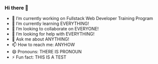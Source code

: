 ### Hi there 👋

- 🔭 I’m currently working on Fullstack Web Developer Training Program
- 🌱 I’m currently learning EVERYTHING!
- 👯 I’m looking to collaborate on EVERYONE!
- 🤔 I’m looking for help with EVERYTHING!
- 💬 Ask me about ANYTHING!
- 📫 How to reach me: ANYHOW
- 😄 Pronouns: THERE IS PRONOUN
- ⚡ Fun fact: THIS IS A TEST

<!--
**bch-fullstack/bch-fullstack** is a ✨ _special_ ✨ repository because its `README.md` (this file) appears on your GitHub profile.

Here are some ideas to get you started:

- 🔭 I’m currently working on Fullstack Web Developer Training Program
- 🌱 I’m currently learning EVERYTHING!
- 👯 I’m looking to collaborate on EVERYONE!
- 🤔 I’m looking for help with EVERYTHING!
- 💬 Ask me about ANYTHING!
- 📫 How to reach me: ANYHOW
- 😄 Pronouns: THERE IS PRONOUN
- ⚡ Fun fact: THIS IS A TEST
-->
